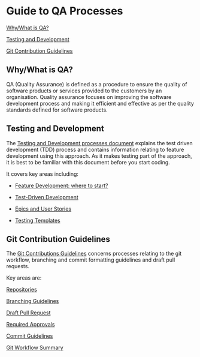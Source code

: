 # Guide to QA Processes

[Why/What is QA?](#whywhat-is-qa)

[Testing and Development](#testing-and-development)

[Git Contribution Guidelines](#qa-processes---git-contributions)

## Why/What is QA?

QA (Quality Assurance) is defined as a procedure to ensure the quality of software products or services provided to the customers by an organisation. Quality assurance focuses on improving the software development process and making it efficient and effective as per the quality standards defined for software products.

## Testing and Development

The [Testing and Development processes document](testing-and-dev.md) explains the test driven development (TDD) process and contains information relating to feature development using this approach. As it makes testing part of the approach, it is best to be familiar with this document before you start coding.

It covers key areas including:

- [Feature Development: where to start?](testing-and-dev.md#_Feature_development_%E2%80%93)

- [Test-Driven Development](testing-and-dev.md#_Test_Driven_Development)

- [Epics and User Stories](testing-and-dev.md#epics-and-user-stories)

- [Testing Templates](testing-and-dev.md#testing-templates)

## Git Contribution Guidelines

The [Git Contributions Guidelines](git-gontribution-guidelines.md) concerns processes relating to the git workflow, branching and commit formatting guidelines and draft pull requests.

Key areas are:

[Repositories](git-gontribution-guidelines.md#_Repositories)

[Branching Guidelines](git-gontribution-guidelines.md#_Branching_Guidelines)

[Draft Pull Request](git-gontribution-guidelines.md#_Draft_Pull_Request)

[Required Approvals](git-gontribution-guidelines.md#_Required_Approvals_1)

[Commit Guidelines](git-gontribution-guidelines.md#_Commit_guidelines)

[Git Workflow Summary](git-gontribution-guidelines.md#_Git_Workflow_Summary)
